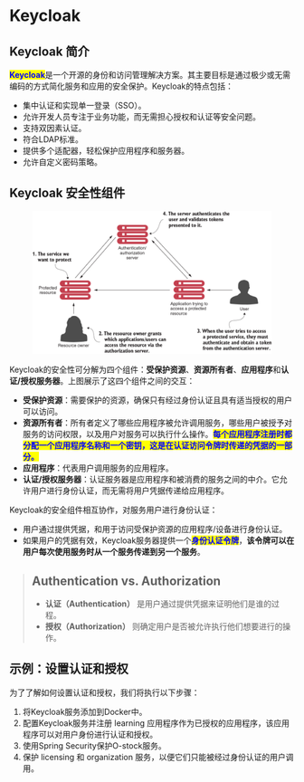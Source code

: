 # Keycloak

## Keycloak 简介

<mark style="color:blue;">**Keycloak**</mark>是一个开源的身份和访问管理解决方案。其主要目标是通过极少或无需编码的方式简化服务和应用的安全保护。Keycloak的特点包括：

* 集中认证和实现单一登录（SSO）。
* 允许开发人员专注于业务功能，而无需担心授权和认证等安全问题。
* 支持双因素认证。
* 符合LDAP标准。
* 提供多个适配器，轻松保护应用程序和服务器。
* 允许自定义密码策略。

## Keycloak 安全性组件

<figure><img src="../../../../.gitbook/assets/image (2) (1) (1) (1).png" alt=""><figcaption></figcaption></figure>

Keycloak的安全性可分解为四个组件：**受保护资源**、**资源所有者**、**应用程序**和**认证/授权服务器**。上图展示了这四个组件之间的交互：

* **受保护资源**：需要保护的资源，确保只有经过身份认证且具有适当授权的用户可以访问。
* **资源所有者**：所有者定义了哪些应用程序被允许调用服务，哪些用户被授予对服务的访问权限，以及用户对服务可以执行什么操作。<mark style="color:blue;">**每个应用程序注册时都分配一个应用程序名称和一个密钥，这是在认证访问令牌时传递的凭据的一部分。**</mark>
* **应用程序**：代表用户调用服务的应用程序。
* **认证/授权服务器**：认证服务器是应用程序和被消费的服务之间的中介。它允许用户进行身份认证，而无需将用户凭据传递给应用程序。

Keycloak的安全组件相互协作，对服务用户进行身份认证：

* 用户通过提供凭据，和用于访问受保护资源的应用程序/设备进行身份认证。
* 如果用户的凭据有效，Keycloak服务器提供一个<mark style="color:blue;">**身份认证令牌**</mark>，**该令牌可以在用户每次使用服务时从一个服务传递到另一个服务**。

> ## Authentication vs. Authorization
>
> * **认证（Authentication）** 是用户通过提供凭据来证明他们是谁的过程。
> * **授权（Authorization）** 则确定用户是否被允许执行他们想要进行的操作。

## 示例：设置认证和授权

为了了解如何设置认证和授权，我们将执行以下步骤：

1. 将Keycloak服务添加到Docker中。
2. 配置Keycloak服务并注册 learning 应用程序作为已授权的应用程序，该应用程序可以对用户身份进行认证和授权。
3. 使用Spring Security保护O-stock服务。
4. 保护 licensing 和 organization 服务，以便它们只能被经过身份认证的用户调用。
